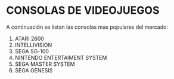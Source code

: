 # CONSOLAS DE VIDEOJUEGOS

A continuación se listan las consolas mas populares del mercado:

1. ATARI 2600
2. INTELLIVISION
3. SEGA SG-100
4. NINTENDO ENTERTAIMENT SYSTEM
5. SEGA MASTER SYSTEM
6. SEGA GENESIS